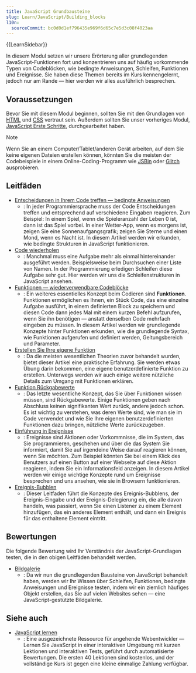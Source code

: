 ```yaml
---
title: JavaScript Grundbausteine
slug: Learn/JavaScript/Building_blocks
l10n:
  sourceCommit: bc0d0d1ef796435e969f6d65c7e5d3c08f4023aa
---
```


{{LearnSidebar}}

In diesem Modul setzen wir unsere Erörterung aller grundlegenden JavaScript-Funktionen fort und konzentrieren uns auf häufig vorkommende Typen von Codeblöcken, wie bedingte Anweisungen, Schleifen, Funktionen und Ereignisse. Sie haben diese Themen bereits im Kurs kennengelernt, jedoch nur am Rande — hier werden wir alles ausführlich besprechen.

## Voraussetzungen

Bevor Sie mit diesem Modul beginnen, sollten Sie mit den Grundlagen von [HTML](/de/docs/Learn/HTML/Introduction_to_HTML) und [CSS](/de/docs/Learn/CSS/First_steps) vertraut sein. Außerdem sollten Sie unser vorheriges Modul, [JavaScript Erste Schritte](/de/docs/Learn/JavaScript/First_steps), durchgearbeitet haben.

> [!NOTE]
> Wenn Sie an einem Computer/Tablet/anderen Gerät arbeiten, auf dem Sie keine eigenen Dateien erstellen können, könnten Sie die meisten der Codebeispiele in einem Online-Coding-Programm wie [JSBin](https://jsbin.com/) oder [Glitch](https://glitch.com/) ausprobieren.

## Leitfäden

- [Entscheidungen in Ihrem Code treffen — bedingte Anweisungen](/de/docs/Learn/JavaScript/Building_blocks/conditionals)
  - : In jeder Programmiersprache muss der Code Entscheidungen treffen und entsprechend auf verschiedene Eingaben reagieren. Zum Beispiel: In einem Spiel, wenn die Spieleranzahl der Leben 0 ist, dann ist das Spiel vorbei. In einer Wetter-App, wenn es morgens ist, zeigen Sie eine Sonnenaufgangsgrafik; zeigen Sie Sterne und einen Mond, wenn es Nacht ist. In diesem Artikel werden wir erkunden, wie bedingte Strukturen in JavaScript funktionieren.
- [Code wiederholen](/de/docs/Learn/JavaScript/Building_blocks/Looping_code)
  - : Manchmal muss eine Aufgabe mehr als einmal hintereinander ausgeführt werden. Beispielsweise beim Durchsuchen einer Liste von Namen. In der Programmierung erledigen Schleifen diese Aufgabe sehr gut. Hier werden wir uns die Schleifenstrukturen in JavaScript ansehen.
- [Funktionen — wiederverwendbare Codeblöcke](/de/docs/Learn/JavaScript/Building_blocks/Functions)
  - : Ein weiteres essentielles Konzept beim Codieren sind **Funktionen**. Funktionen ermöglichen es Ihnen, ein Stück Code, das eine einzelne Aufgabe ausführt, in einem definierten Block zu speichern und diesen Code dann jedes Mal mit einem kurzen Befehl aufzurufen, wenn Sie ihn benötigen — anstatt denselben Code mehrfach eingeben zu müssen. In diesem Artikel werden wir grundlegende Konzepte hinter Funktionen erkunden, wie die grundlegende Syntax, wie Funktionen aufgerufen und definiert werden, Geltungsbereich und Parameter.
- [Erstellen Sie Ihre eigene Funktion](/de/docs/Learn/JavaScript/Building_blocks/Build_your_own_function)
  - : Da die meisten wesentlichen Theorien zuvor behandelt wurden, bietet dieser Artikel eine praktische Erfahrung. Sie werden etwas Übung darin bekommen, eine eigene benutzerdefinierte Funktion zu erstellen. Unterwegs werden wir auch einige weitere nützliche Details zum Umgang mit Funktionen erklären.
- [Funktion Rückgabewerte](/de/docs/Learn/JavaScript/Building_blocks/Return_values)
  - : Das letzte wesentliche Konzept, das Sie über Funktionen wissen müssen, sind Rückgabewerte. Einige Funktionen geben nach Abschluss keinen signifikanten Wert zurück, andere jedoch schon. Es ist wichtig zu verstehen, was deren Werte sind, wie man sie im Code verwendet und wie Sie Ihre eigenen benutzerdefinierten Funktionen dazu bringen, nützliche Werte zurückzugeben.
- [Einführung in Ereignisse](/de/docs/Learn/JavaScript/Building_blocks/Events)
  - : Ereignisse sind Aktionen oder Vorkommnisse, die im System, das Sie programmieren, geschehen und über die das System Sie informiert, damit Sie auf irgendeine Weise darauf reagieren können, wenn Sie möchten. Zum Beispiel könnten Sie bei einem Klick des Benutzers auf einen Button auf einer Webseite auf diese Aktion reagieren, indem Sie ein Informationsfeld anzeigen. In diesem Artikel werden wir einige wichtige Konzepte rund um Ereignisse besprechen und uns ansehen, wie sie in Browsern funktionieren.
- [Ereignis-Bubblen](/de/docs/Learn/JavaScript/Building_blocks/Event_bubbling)
  - : Dieser Leitfaden führt die Konzepte des Ereignis-Bubblens, der Ereignis-Eingabe und der Ereignis-Delegierung ein, die alle davon handeln, was passiert, wenn Sie einen Listener zu einem Element hinzufügen, das ein anderes Element enthält, und dann ein Ereignis für das enthaltene Element eintritt.

## Bewertungen

Die folgende Bewertung wird Ihr Verständnis der JavaScript-Grundlagen testen, die in den obigen Leitfäden behandelt werden.

- [Bildgalerie](/de/docs/Learn/JavaScript/Building_blocks/Image_gallery)
  - : Da wir nun die grundlegenden Bausteine von JavaScript behandelt haben, werden wir Ihr Wissen über Schleifen, Funktionen, bedingte Anweisungen und Ereignisse testen, indem wir ein ziemlich häufiges Objekt erstellen, das Sie auf vielen Websites sehen — eine JavaScript-gestützte Bildgalerie.

## Siehe auch

- [JavaScript lernen](https://learnjavascript.online/)
  - : Eine ausgezeichnete Ressource für angehende Webentwickler — Lernen Sie JavaScript in einer interaktiven Umgebung mit kurzen Lektionen und interaktiven Tests, geführt durch automatisierte Bewertungen. Die ersten 40 Lektionen sind kostenlos, und der vollständige Kurs ist gegen eine kleine einmalige Zahlung verfügbar.
